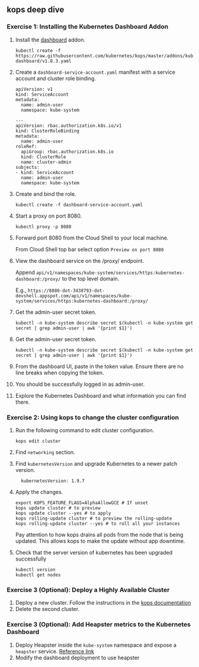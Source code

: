 ## kops deep dive

### Exercise 1: Installing the Kubernetes Dashboard Addon 

1. Install the [dashboard](https://github.com/kubernetes/dashboard) addon.
    ```
    kubectl create -f https://raw.githubusercontent.com/kubernetes/kops/master/addons/kubernetes-dashboard/v1.8.3.yaml
    ```

1. Create a `dashboard-service-account.yaml` manifest with a service account and cluster role binding.
    ```
    apiVersion: v1
    kind: ServiceAccount
    metadata:
      name: admin-user
      namespace: kube-system

    ---
    apiVersion: rbac.authorization.k8s.io/v1
    kind: ClusterRoleBinding
    metadata:
      name: admin-user
    roleRef:
      apiGroup: rbac.authorization.k8s.io
      kind: ClusterRole
      name: cluster-admin
    subjects:
    - kind: ServiceAccount
      name: admin-user
      namespace: kube-system
    ```
    
1. Create and bind the role.
    ```
    kubectl create -f dashboard-service-account.yaml
    ```

1. Start a proxy on port 8080.
    ```
    kubectl proxy -p 8080
    ```
    
1. Forward port 8080 from the Cloud Shell to your local machine. 

    From Cloud Shell top bar select option `Preview on port 8080` 

1. View the dashboard service on the /proxy/ endpoint.

    Append `api/v1/namespaces/kube-system/services/https:kubernetes-dashboard:/proxy/` to the top level domain.
    
    E.g., `https://8080-dot-3438793-dot-devshell.appspot.com/api/v1/namespaces/kube-system/services/https:kubernetes-dashboard:/proxy/`

1. Get the admin-user secret token.
    ```
    kubectl -n kube-system describe secret $(kubectl -n kube-system get secret | grep admin-user | awk '{print $1}')
    ```
    
1. Get the admin-user secret token.
    ```
    kubectl -n kube-system describe secret $(kubectl -n kube-system get secret | grep admin-user | awk '{print $1}')
    ```

1. From the dashboard UI, paste in the token value. Ensure there are no line breaks when copying the token.

1. You should be successfully logged in as admin-user.

1. Explore the Kubernetes Dashboard and what information you can find there.

### Exercise 2: Using kops to change the cluster configuration

1. Run the following command to edit cluster configuration.
    ```
    kops edit cluster
    ```

1. Find `networking` section.

1. Find `kubernetesVersion` and upgrade Kubernetes to a newer patch version.
    ```
      kubernetesVersion: 1.9.7
    ```

1. Apply the changes.
    ```
    export KOPS_FEATURE_FLAGS=AlphaAllowGCE # If unset
    kops update cluster # to preview
    kops update cluster --yes # to apply
    kops rolling-update cluster # to preview the rolling-update
    kops rolling-update cluster --yes # to roll all your instances
    ```
    Pay attention to how kops drains all pods from the node that is being updated. This allows kops to make the update without app downtime.

1. Check that the server version of kubernetes has been upgraded successfully
    ```
    kubectl version
    kubectl get nodes
    ```

### Exercise 3 (Optional): Deploy a Highly Available Cluster 

1. Deploy a new cluster.  Follow the instructions in the [kops documentation](https://github.com/kubernetes/kops/blob/master/docs/high_availability.md)
1. Delete the second cluster.

### Exercise 3 (Optional): Add Heapster metrics to the Kubernetes Dashboard

1. Deploy Heapster inside the `kube-system` namespace and expose a `heapster` service. [Reference link](https://github.com/kubernetes/dashboard/wiki/Integrations)
1. Modify the dashboard deployment to use heapster
